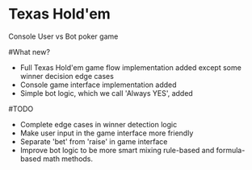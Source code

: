 # Texas Hold'em
Console User vs Bot poker game

#What new?

-	Full Texas Hold'em game flow implementation added except some winner decision edge cases
-   Console game interface implementation added
-	Simple bot logic, which we call 'Always YES', added

#TODO

- Complete edge cases in winner detection logic
- Make user input in the game interface more friendly
- Separate 'bet' from 'raise' in game interface
- Improve bot logic to be more smart mixing rule-based and formula-based math methods.
